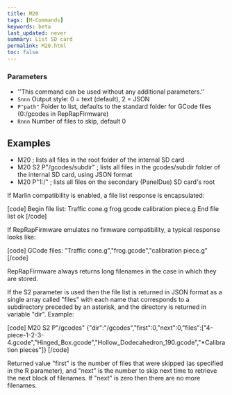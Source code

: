 ```yaml
---
title: M20
tags: [M-Commands] 
keywords: beta 
last_updated: never 
summary: List SD card 
permalink: M20.html
toc: false 
---
```



### Parameters

* ''This command can be used without any additional parameters.''
* `Snnn` Output style: 0 = text (default), 2 = JSON
* `P"path"` Folder to list, defaults to the standard folder for GCode files (0:/gcodes in RepRapFirmware)
* `Rnnn` Number of files to skip, default 0

## Examples

* M20   ; lists all files in the root folder of the internal SD card
* M20 S2 P"/gcodes/subdir"   ; lists all files in the gcodes/subdir folder of the internal SD card, using JSON format
* M20 P"1:/"   ; lists all files on the secondary (PanelDue) SD card's root

If Marlin compatibility is enabled, a file list response is encapsulated:

[code]
Begin file list:
 Traffic cone.g
 frog.gcode
 calibration piece.g
 End file list
 ok
[/code]

If RepRapFirmware emulates no firmware compatibility, a typical response looks like:

[code]
GCode files:
 "Traffic cone.g","frog.gcode","calibration piece.g"
[/code]

RepRapFirmware always returns long filenames in the case in which they are stored.

If the S2 parameter is used then the file list is returned in JSON format as a single array called "files" with each name that corresponds to a subdirectory preceded by an asterisk, and the directory is returned in variable "dir". Example:

[code]
M20 S2 P"/gcodes"
 {"dir":"/gcodes","first":0,"next":0,"files":["4-piece-1-2-3-4.gcode","Hinged_Box.gcode","Hollow_Dodecahedron_190.gcode","*Calibration pieces"]}
[/code]

Returned value "first" is the number of files that were skipped (as specified in the R parameter), and "next" is the number to skip next time to retrieve the next block of filenames. If "next" is zero then there are no more filenames.

